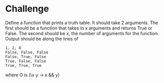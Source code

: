 # Challenge

Define a function that prints a truth table. It should take 2 arguments. The first should be a function that takes in x arguments and returns True or False. The second should be x, the number of arguments for the function.
Output should be along the lines of
```
1, 2, O
False, False, False
False, True, False
True, False, False
True, True, True
```
where O is (\x y -> x && y)
